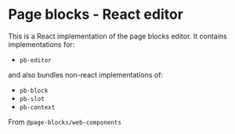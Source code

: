 # Page blocks - React editor

This is a React implementation of the page blocks editor. It contains implementations for:

- `pb-editor`

and also bundles non-react implementations of:

- `pb-block`
- `pb-slot`
- `pb-context`

From `@page-blocks/web-components`
